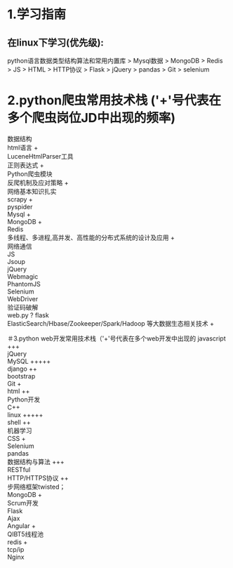 # 1.学习指南
## 在linux下学习(优先级):   
python语言数据类型结构算法和常用内置库  >  Mysql数据  > MongoDB  >  Redis > JS > HTML > HTTP协议 > Flask > jQuery > pandas > Git > selenium

# 2.python爬虫常用技术栈 ('+'号代表在多个爬虫岗位JD中出现的频率)

数据结构   
html语言 +  
LuceneHtmlParser工具  
正则表达式 +  
Python爬虫模块  
反爬机制及应对策略 +  
网络基本知识扎实  
scrapy +  
pyspider  
Mysql +  
MongoDB +  
Redis  
多线程、多进程,高并发、高性能的分布式系统的设计及应用 +  
网络通信  
JS  
Jsoup  
jQuery  
Webmagic  
PhantomJS  
Selenium  
WebDriver  
验证码破解  
web.py   ?
flask    
ElasticSearch/Hbase/Zookeeper/Spark/Hadoop 等大数据生态相关技术 + 


＃3.python web开发常用技术栈（'+'号代表在多个web开发中出现的
javascript +++   
jQuery    
MySQL +++++               
django ++                           
bootstrap                  
Git +              
html ++               
Python开发             
C++                  
linux +++++               
shell ++             
机器学习                 
CSS +         
Selenium           
pandas                
数据结构与算法 +++            
RESTful                
HTTP/HTTPS协议 ++            
步网络框架twisted；            
MongoDB +              
Scrum开发                
Flask             
Ajax           
Angular +         
QIBT5线程池                
redis +        
tcp/ip             
Nginx            
